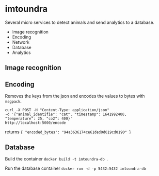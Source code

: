 # imtoundra

Several micro services to detect animals and send analytics to a database.

- Image recognition
- Encoding
- Network
- Database
- Analytics

## Image recognition

## Encoding
Removes the keys from the json and encodes the values to bytes with `msgpack`.
```
curl -X POST -H "Content-Type: application/json"
-d '{"animal_identifie": "cat", "timestamp": 1641992400, "temperature": 25, "co2": 400}'
http://localhost:5000/encode
```

returns
`{
  "encoded_bytes": "94a3636174ce61ded0d019cd0190"
}`


## Database
Build the container
`docker build -t imtoundra-db .`

Run the database container
`docker run -d -p 5432:5432 imtoundra-db`
